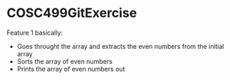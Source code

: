 # COSC499GitExercise
 
Feature 1 basically:
- Goes throught the array and extracts the even numbers from the initial array
- Sorts the array of even numbers
- Prints the array of even numbers out
